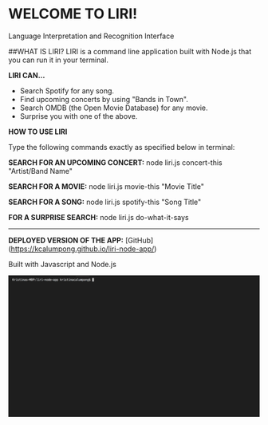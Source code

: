 # WELCOME TO LIRI! 
Language Interpretation and Recognition Interface

##WHAT IS LIRI?
LIRI is a command line application built with Node.js that you can run it in your terminal.

**LIRI CAN...**

* Search Spotify for any song.
* Find upcoming concerts by using "Bands in Town".
* Search OMDB (the Open Movie Database) for any movie.
* Surprise you with one of the above.

**HOW TO USE LIRI**

Type the following commands exactly as specified below in terminal:

**SEARCH FOR AN UPCOMING CONCERT:** 
node liri.js concert-this "Artist/Band Name"

**SEARCH FOR A MOVIE:** 
node liri.js movie-this "Movie Title"

**SEARCH FOR A SONG:** 
node liri.js spotify-this "Song Title"

**FOR A SURPRISE SEARCH:** 
node liri.js do-what-it-says

----------------------------------------------------------------

**DEPLOYED VERSION OF THE APP:**
[GitHub] (https://kcalumpong.github.io/liri-node-app/)

Built with Javascript and Node.js

![Liri Bot Demo](./nodePartOne.gif)




